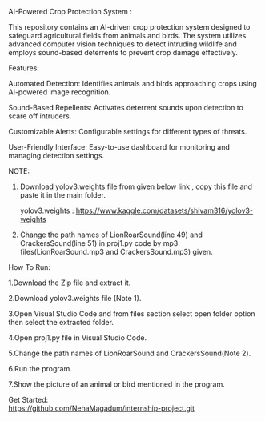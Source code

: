 AI-Powered Crop Protection System : 

This repository contains an AI-driven crop protection system designed to safeguard agricultural fields from animals and birds. The system utilizes advanced computer vision techniques to detect intruding wildlife and employs sound-based deterrents to prevent crop damage effectively.

Features:

Automated Detection: Identifies animals and birds approaching crops using AI-powered image recognition.

Sound-Based Repellents: Activates deterrent sounds upon detection to scare off intruders.

Customizable Alerts: Configurable settings for different types of threats.

User-Friendly Interface: Easy-to-use dashboard for monitoring and managing detection settings.

NOTE:
1. Download yolov3.weights file from given below link , copy this file and paste it in the main folder.

    yolov3.weights :  https://www.kaggle.com/datasets/shivam316/yolov3-weights
   
3. Change the path names of LionRoarSound(line 49) and CrackersSound(line 51) in proj1.py code by mp3 files(LionRoarSound.mp3 and CrackersSound.mp3) given.

How To Run:

1.Download the Zip file and extract it.

2.Download yolov3.weights file (Note 1).

3.Open Visual Studio Code and from files section select open folder option then select the extracted folder.

4.Open proj1.py file in Visual Studio Code.

5.Change the path names of LionRoarSound and CrackersSound(Note 2).

6.Run the program.

7.Show the picture of an animal or bird mentioned in the program.


Get Started:  
https://github.com/NehaMagadum/internship-project.git

